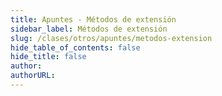```yaml
---
title: Apuntes - Métodos de extensión
sidebar_label: Métodos de extensión
slug: /clases/otros/apuntes/metodos-extension
hide_table_of_contents: false
hide_title: false
author: 
authorURL: 
---
```

